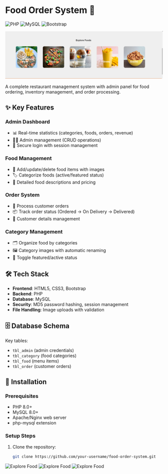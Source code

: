 # Food Order System 🍔

![PHP](https://img.shields.io/badge/PHP-8.0+-777BB4?logo=php)
![MySQL](https://img.shields.io/badge/MySQL-8.0-4479A1?logo=mysql)
![Bootstrap](https://img.shields.io/badge/Bootstrap-5.2-7952B3?logo=bootstrap)

![Explore Food](images/pic2.PNG)

A complete restaurant management system with admin panel for food ordering, inventory management, and order processing.

## ✨ Key Features

### Admin Dashboard
- 📊 Real-time statistics (categories, foods, orders, revenue)
- 👨‍💼 Admin management (CRUD operations)
- 🔐 Secure login with session management

### Food Management
- 🍕 Add/update/delete food items with images
- 🏷️ Categorize foods (active/featured status)
- 📝 Detailed food descriptions and pricing

### Order System
- 🛒 Process customer orders
- 📦 Track order status (Ordered → On Delivery → Delivered)
- 📱 Customer details management

### Category Management
- 🗂️ Organize food by categories
- 🖼️ Category images with automatic renaming
- 🔄 Toggle featured/active status

## 🛠️ Tech Stack
- **Frontend**: HTML5, CSS3, Bootstrap
- **Backend**: PHP
- **Database**: MySQL
- **Security**: MD5 password hashing, session management
- **File Handling**: Image uploads with validation

## 🗄️ Database Schema
Key tables:
- `tbl_admin` (admin credentials)
- `tbl_category` (food categories)
- `tbl_food` (menu items)
- `tbl_order` (customer orders)

## 🚀 Installation

### Prerequisites
- PHP 8.0+
- MySQL 8.0+
- Apache/Nginx web server
- php-mysql extension

### Setup Steps
1. Clone the repository:
   ```bash
   git clone https://github.com/your-username/food-order-system.git

![Explore Food](images/pic3.PNG)
![Explore Food](images/pic9.PNG)
![Explore Food](images/pic16.PNG)
